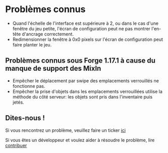 # Problèmes connus

- Quand l'échelle de l'interface est supérieure à 2, ou dans le cas d'une fenêtre du jeu petite, l'écran de configuration peut ne pas montrer l'en-tête d'ancrage correctement.
- Redimensionner la fenêtre à 0x0 pixels sur l'écran de configuration peut faire planter le jeu.

## Problèmes connus sous Forge 1.17.1 à cause du manque de support des MixIn

- Empêcher le déplacement par swipe des emplacements verrouillés ne fonctionne pas.
- Empêcher la prise d'objets dans les emplacements verrouillées utilise la méthode du côté serveur: les objets sont pris dans l'inventaire puis jetés.

## Dites-nous !

Si vous rencontrez un problème, veuillez faire un ticker [ici](https://github.com/blackd/Inventory-Profiles/issues)

Si vous êtes un développeur et voulez aider à résoudre le problème, lire [contribuer](../contributing/index.md)

